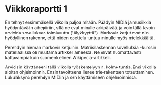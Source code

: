 # Viikkoraportti 1

En tehnyt ensimmäisellä viikolla paljoa mitään. Päädyin MIDIä ja musiikkia hyödyntävään aihepiiriin, sillä ne ovat minulle arkipäivää, ja voin tällä tavoin arvioida sovelluksen toimivuutta ("älykkyyttä"). Markovin ketjut ovat niin hyödyllinen rakenne, että niiden opettelu tuntuu minulle myös mielekkäältä.

Perehdyin hieman markovin ketjuihin. Matriisilaskennan sovelluksia -kurssin materiaalissa oli muutama artikkeli aiheesta. Ne olivat huomattavasti kattavampia kuin suomenkielinen Wikipedia-artikkeli.

Arvioisin käyttäneeni tällä viikolla työskentelyyn n. kolme tuntia. Ensi viikolla aloitan ohjelmoinnin. Ensin tavoitteena lienee trie-rakenteen toteuttaminen. Lukuläksynä perehdyn MIDIin ja sen käyttämiseen ohjelmoinnissa.
